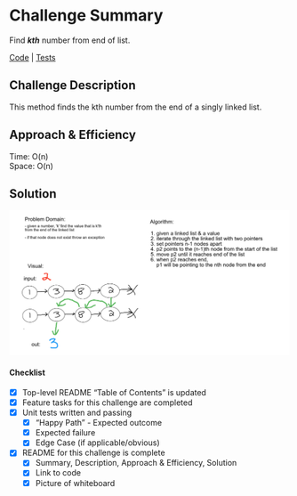 # Challenge Summary
Find ***kth*** number from end of list.

[Code](../../../../../challenge401/src/main/java/datastructures/linkedlist/LinkedList.java) |
[Tests](../../../../../challenge401/src/test/java/datastructures/KthFromEndTest.java)

## Challenge Description
This method finds the kth number from the end of a singly linked list.

## Approach & Efficiency
Time: O(n) <br>
Space: O(n) 

## Solution
![whiteboard](../kthFromEnd.png)

#### Checklist
 - [x] Top-level README “Table of Contents” is updated
 - [x] Feature tasks for this challenge are completed
 - [x] Unit tests written and passing
     - [x] “Happy Path” - Expected outcome
     - [x] Expected failure
     - [x] Edge Case (if applicable/obvious)
 - [x] README for this challenge is complete
     - [x] Summary, Description, Approach & Efficiency, Solution
     - [x] Link to code
     - [x] Picture of whiteboard
